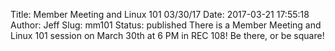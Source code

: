 Title: Member Meeting and Linux 101 03/30/17
Date: 2017-03-21 17:55:18
Author: Jeff
Slug: mm101
Status: published
There is a Member Meeting and Linux 101 session on March 30th at 6 PM in REC 108!
Be there, or be square!
